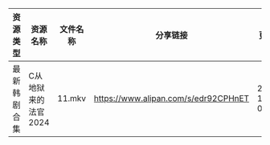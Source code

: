 | 资源类型   | 资源名称         | 文件名称   | 分享链接                                 | 更新时间                |
| ------ | ------------ | ------ | ------------------------------------ | ------------------- |
| 最新韩剧合集 | C从地狱来的法官2024 | 11.mkv | https://www.alipan.com/s/edr92CPHnET | 2024-10-26 00:05:09 |
